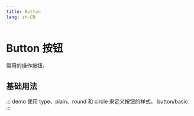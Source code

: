 ```yaml
---
title: Button
lang: zh-CN
---
```


# Button 按钮

常用的操作按钮。

## 基础用法

::: demo 使用 type、plain、round 和 circle 来定义按钮的样式。
button/basic
:::
